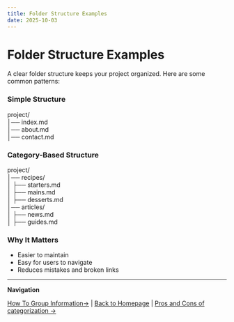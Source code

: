 ```yaml
---
title: Folder Structure Examples
date: 2025-10-03
---
```

# Folder Structure Examples

A clear folder structure keeps your project organized. Here are some common patterns:

### Simple Structure

project/  
│── index.md  
│── about.md  
│── contact.md

### Category-Based Structure
project/  
│── recipes/  
│ ├── starters.md  
│ ├── mains.md  
│ ├── desserts.md  
│── articles/  
│ ├── news.md  
│ ├── guides.md

### Why It Matters
- Easier to maintain  
- Easy for users to navigate  
- Reduces mistakes and broken links  

---

**Navigation**  

 [How To Group Information→](creating-categories/page10.md) | [Back to Homepage](../index.md) | [Pros and Cons of categorization →](creating-categories/page12.md)